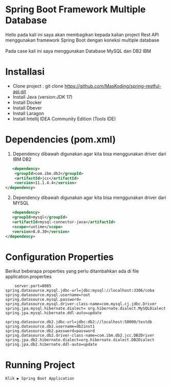 # Spring Boot Framework Multiple Database

Hello pada kali ini saya akan membagikan kepada kalian project Rest API menggunakan framework Spring Boot dengan koneksi multiple database
<br/><br/>
Pada case kali ini saya menggunakan Database MySQL dan DB2 IBM

# Installasi
- Clone project : git clone https://github.com/MasKoding/spring-restful-api.git
- Install Java (version:JDK 17)
- Install Docker
- Install Dbever
- Install Laragon
- Install Intellij IDEA Community Edition (Tools IDE)


# Dependencies (pom.xml)
1. Dependency dibawah digunakan agar kita bisa menggunakan driver dari IBM DB2 
```xml
   <dependency>
    <groupId>com.ibm.db2</groupId>
    <artifactId>jcc</artifactId>
    <version>11.1.4.4</version>
</dependency>
```
2. Dependency dibawah digunakan agar kita bisa menggunakan driver dari MYSQL
 ```xml
    <dependency>
    <groupId>mysql</groupId>
    <artifactId>mysql-connector-java</artifactId>
    <scope>runtime</scope>
    <version>8.0.30</version>
</dependency> 
```

# Configuration Properties
Berikut beberapa properties yang perlu ditambahkan ada di file application.properties
```
    server.port=8085
spring.datasource.mysql.jdbc-url=jdbc:mysql://localhost:3306/coba
spring.datasource.mysql.username=root
spring.datasource.mysql.password=
spring.datasource.mysql.driver-class-name=com.mysql.cj.jdbc.Driver
spring.jpa.mysql.hibernate.dialect= org.hibernate.dialect.MySQLDialect
spring.jpa.mysql.hibernate.ddl-auto=update

spring.datasource.db2.jdbc-url=jdbc:db2://localhost:50000/testdb
spring.datasource.db2.username=db2inst1
spring.datasource.db2.password=password
spring.datasource.db2.driver-class-name=com.ibm.db2.jcc.DB2Driver
spring.jpa.db2.hibernate.dialect=org.hibernate.dialect.DB2Dialect
spring.jpa.db2.hibernate.ddl-auto=update

```

# Running Project
```Klik ▶ Spring Boot Application```